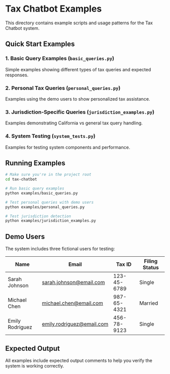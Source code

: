 # Tax Chatbot Examples

This directory contains example scripts and usage patterns for the Tax Chatbot system.

## Quick Start Examples

### 1. Basic Query Examples (`basic_queries.py`)
Simple examples showing different types of tax queries and expected responses.

### 2. Personal Tax Queries (`personal_queries.py`)
Examples using the demo users to show personalized tax assistance.

### 3. Jurisdiction-Specific Queries (`jurisdiction_examples.py`)
Examples demonstrating California vs general tax query handling.

### 4. System Testing (`system_tests.py`)
Examples for testing system components and performance.

## Running Examples

```bash
# Make sure you're in the project root
cd tax-chatbot

# Run basic query examples
python examples/basic_queries.py

# Test personal queries with demo users
python examples/personal_queries.py

# Test jurisdiction detection
python examples/jurisdiction_examples.py
```

## Demo Users

The system includes three fictional users for testing:

| Name | Email | Tax ID | Filing Status |
|------|-------|---------|---------------|
| Sarah Johnson | sarah.johnson@email.com | 123-45-6789 | Single |
| Michael Chen | michael.chen@email.com | 987-65-4321 | Married |
| Emily Rodriguez | emily.rodriguez@email.com | 456-78-9123 | Single |

## Expected Output

All examples include expected output comments to help you verify the system is working correctly.
